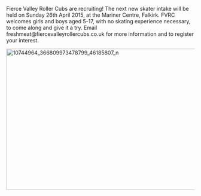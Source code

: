 <html><body><p>Fierce Valley Roller Cubs are recruiting! The next new skater intake will be held on Sunday 26th April 2015, at the Mariner Centre, Falkirk. FVRC welcomes girls and boys aged 5-17, with no skating experience necessary, to come along and give it a try. Email freshmeat@fiercevalleyrollercubs.co.uk for more information and to register your interest.

<a href="/2015/04/10744964_366809973478799_46185807_n.jpg"><img class="  wp-image-4611 aligncenter" src="https://scottishrollerderbyblog.com/2015/04/10744964_366809973478799_46185807_n.jpg?w=300" alt="10744964_366809973478799_46185807_n" width="533" height="378"></a></p></body></html>
